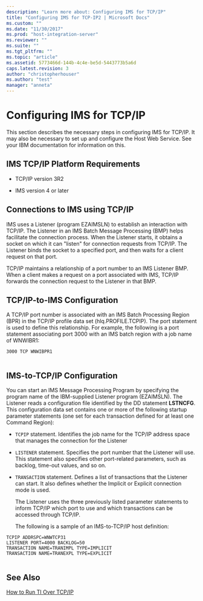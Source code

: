 ```yaml
---
description: "Learn more about: Configuring IMS for TCP/IP"
title: "Configuring IMS for TCP-IP2 | Microsoft Docs"
ms.custom: ""
ms.date: "11/30/2017"
ms.prod: "host-integration-server"
ms.reviewer: ""
ms.suite: ""
ms.tgt_pltfrm: ""
ms.topic: "article"
ms.assetid: 5773466d-144b-4c4e-be5d-5443773b5a6d
caps.latest.revision: 3
author: "christopherhouser"
ms.author: "test"
manager: "anneta"
---
```

# Configuring IMS for TCP/IP
This section describes the necessary steps in configuring IMS for TCP/IP. It may also be necessary to set up and configure the Host Web Service. See your IBM documentation for information on this.  
  
## IMS TCP/IP Platform Requirements  
  
-   TCP/IP version 3R2  
  
-   IMS version 4 or later  
  
## Connections to IMS using TCP/IP  
 IMS uses a Listener (program EZAIMSLN) to establish an interaction with TCP/IP. The Listener in an IMS Batch Message Processing (BMP) helps facilitate the connection process. When the Listener starts, it obtains a socket on which it can "listen" for connection requests from TCP/IP. The Listener binds the socket to a specified port, and then waits for a client request on that port.  
  
 TCP/IP maintains a relationship of a port number to an IMS Listener BMP. When a client makes a request on a port associated with IMS, TCP/IP forwards the connection request to the Listener in that BMP.  
  
## TCP/IP-to-IMS Configuration  
 A TCP/IP port number is associated with an IMS Batch Processing Region (BPR) in the TCP/IP profile data set (hlq.PROFILE.TCPIP). The port statement is used to define this relationship. For example, the following is a port statement associating port 3000 with an IMS batch region with a job name of WNWIBR1:  
  
```  
3000 TCP WNWIBPR1  
  
```  
  
## IMS-to-TCP/IP Configuration  
 You can start an IMS Message Processing Program by specifying the program name of the IBM-supplied Listener program (EZAIMSLN). The Listener reads a configuration file identified by the DD statement **LSTNCFG**. This configuration data set contains one or more of the following startup parameter statements (one set for each transaction defined for at least one Command Region):  
  
- `TCPIP` statement.  Identifies the job name for the TCP/IP address space that manages the connection for the Listener  
  
- `LISTENER` statement.  Specifies the port number that the Listener will use. This statement also specifies other port-related parameters, such as backlog, time-out values, and so on.  
  
- `TRANSACTION` statement.  Defines a list of transactions that the Listener can start. It also defines whether the Implicit or Explicit connection mode is used.  
  
  The Listener uses the three previously listed parameter statements to inform TCP/IP which port to use and which transactions can be accessed through TCP/IP.  
  
  The following is a sample of an IMS-to-TCP/IP host definition:  
  
```  
TCPIP ADDRSPC=WNWTCP31  
LISTENER PORT=4000 BACKLOG=50  
TRANSACTION NAME=TRANIMPL TYPE=IMPLICIT  
TRANSACTION NAME=TRANEXPL TYPE=EXPLICIT  
  
```  
  
## See Also  
 [How to Run TI Over TCP/IP](../core/how-to-run-ti-over-tcp-ip2.md)
